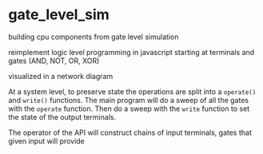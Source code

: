 # gate_level_sim
building cpu components from gate level simulation

reimplement logic level programming in javascript starting at terminals and gates (AND, NOT, OR, XOR)

visualized in a network diagram

At a system level, to preserve state the operations are split into a `operate()` and `write()` functions.  The main program will do a sweep of all the gates with the `operate` function.  Then do a sweep with the `write` function to set the state of the output terminals.

The operator of the API will construct chains of input terminals, gates that given input will provide
